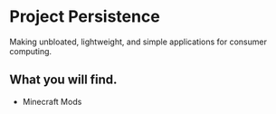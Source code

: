 # Project Persistence
Making unbloated, lightweight, and simple applications for consumer computing.

## What you will find.
- Minecraft Mods
